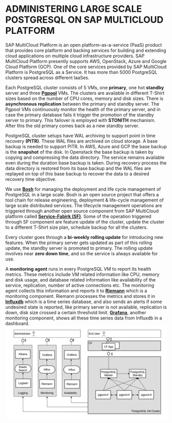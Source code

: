 # ADMINISTERING LARGE SCALE POSTGRESQL ON SAP MULTICLOUD PLATFORM
SAP MultiCloud Platform is an open platform-as-a-service (PaaS) product that provides core platform and backing services for building and extending cloud applications on multiple cloud infrastructure providers. SAP MultiCloud Platform presently supports AWS, OpenStack, Azure and Google Cloud Platform (GCP). One of the core services provided by SAP MultiCloud Platform is PostgreSQL as a Service. It has more than 5000 PostgreSQL clusters spread across different IaaSes.

Each PostgreSQL cluster consists of 5 VMs, one **primary**, one hot **standby** server and three [**Pgpool**](http://www.pgpool.net/mediawiki/index.php/Main_Page) VMs. The clusters are available in different T-Shirt sizes based on the number of CPU cores, memory and disk sizes. There is **asynchronous replication** between the primary and standby server. The Pgpool VMs continuously monitor the health of the primary server, and in case the primary database fails it trigger the promotion of the standby server to primary. This failover is employed with **STONITH** mechanism. After this the old primary comes back as a new standby server.

PostgreSQL cluster setups have WAL archiving to support point in time recovery **(PITR)**. These WAL files are archived on cloud storage. A base backup is needed to support PITR. In AWS, Azure and GCP the base backup is the **snapshot** of the disk. In Openstack the base backup is taken by copying and compressing the data directory. The service remains available even during the duration base backup is taken. During recovery process the data directory is restored from its base backup and the WAL files are replayed on top of this base backup to recover the data to a desired recovery time objective.

We use [**Bosh**](https://bosh.io/docs/) for managing the deployment and life cycle management of PostgreSQL in a large scale. Bosh is an open source project that offers a tool chain for release engineering, deployment & life-cycle management of large scale distributed services. The lifecycle management operations are triggered through another open source component from SAP MultiCloud platform called [**Service-Fabirk (SF)**](https://github.com/cloudfoundry-incubator/service-fabrik-broker). Some of the operation triggered through SF component are feature update of the cluster, update the cluster to a different T-Shirt size plan, schedule backup for all the clusters.

Every cluster goes through a **bi-weekly rolling update** for introducing new features. When the primary server gets updated as part of this rolling update, the standby server is promoted to primary. The rolling update involves near **zero down time**, and so the service is always available for use. 

A **monitoring agent** runs in every PostgreSQL VM to report its health metrics. These metrics include VM related information like CPU, memory and disk usage, and database related information like availability of the service, replication, number of active connections etc. The monitoring agent collects this information and reports it to [**Riemann**](http://riemann.io/) which is a monitoring component. Riemann processes the metrics and stores it in [**Influxdb**](https://www.influxdata.com/time-series-platform/influxdb/) which is a time series database, and also sends an alerts if some undesired state is reported, like primary server is not available, replication is down, disk size crossed a certain threshold limit. [**Grafana**](https://grafana.com/), another monitoring component, shows all these time series data from Influxdb in a dashboard.
![N|Solid](https://github.com/AbhijitGharami/postgres-conf/blob/master/PostgreSQL_HA_HighLevel.png?raw=true)
